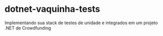 # dotnet-vaquinha-tests
Implementando sua stack de testes de unidade e integrados em um projeto .NET de Crowdfunding

